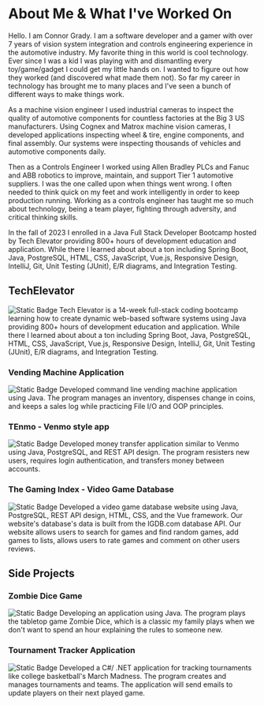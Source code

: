 # About Me & What I've Worked On
Hello. I am Connor Grady. I am a software developer and a gamer with over 7 years of vision system integration and controls engineering experience in the automotive industry. My favorite thing in this world is cool technology. Ever since I was a kid I was playing with and dismantling every toy/game/gadget I could get my little hands on. I wanted to figure out how they worked (and discovered what made them not). So far my career in technology has brought me to many places and I've seen a bunch of different ways to make things work.

As a machine vision engineer I used industrial cameras to inspect the quality of automotive components for countless factories at the Big 3 US manufacturers. Using Cognex and Matrox machine vision cameras, I developed applications inspecting wheel & tire, engine components, and final assembly. Our systems were inspecting thousands of vehicles and automotive components daily.

Then as a Controls Engineer I worked using Allen Bradley PLCs and Fanuc and ABB robotics to improve, maintain, and support Tier 1 automotive suppliers. I was the one called upon when things went wrong. I often needed to think quick on my feet and work intelligently in order to keep production running. Working as a controls engineer has taught me so much about technology, being a team player, fighting through adversity, and critical thinking skills.

In the fall of 2023 I enrolled in a Java Full Stack Developer Bootcamp hosted by Tech Elevator providing 800+ hours of development education and application. While there I learned about about a ton including Spring Boot, Java, PostgreSQL, HTML, CSS, JavaScript, Vue.js, Responsive Design, IntelliJ, Git, Unit Testing (JUnit), E/R diagrams, and Integration Testing.
<!--
## Table of contents
* [Tech Elevator](https://github.com/gradyco225/gradyco225#techelevator)

   * [Vending Machine Application](https://github.com/gradyco225/gradyco225#vending-machine-application)

   * [Tenmo - Venmo style app](https://github.com/gradyco225/gradyco225#tenmo---venmo-style-app)

   * [The Gaming Index - Video Game Database](https://github.com/gradyco225/gradyco225#the-gaming-index---video-game-database)

* [Side Projects](https://github.com/gradyco225/gradyco225#side-projects)

   * [Zombie Dice Game](https://github.com/gradyco225/gradyco225#zombie-dice-game)

   * [Tournament Tracker Application](https://github.com/gradyco225/gradyco225#tournament-tracker-application)
-->

## TechElevator
<img alt="Static Badge" src="https://img.shields.io/badge/STATUS-%20COMPLETE-%20green">
Tech Elevator is a 14-week full-stack coding bootcamp learning how to create dynamic web-based software systems using Java providing 800+ hours of development education and application. While there I learned about about a ton including Spring Boot, Java, PostgreSQL, HTML, CSS, JavaScript, Vue.js, Responsive Design, IntelliJ, Git, Unit Testing (JUnit), E/R diagrams, and Integration Testing.

### Vending Machine Application
<img alt="Static Badge" src="https://img.shields.io/badge/STATUS-%20COMPLETE-%20green">
Developed command line vending machine application using Java. The program manages an inventory, dispenses change in coins, and keeps a sales log while practicing File I/O and OOP principles.

### TEnmo - Venmo style app
<img alt="Static Badge" src="https://img.shields.io/badge/STATUS-%20COMPLETE-%20green">
Developed money transfer application similar to Venmo using Java, PostgreSQL, and REST API design. The program resisters new users, requires login authentication, and transfers money between accounts.

### The Gaming Index - Video Game Database
<img alt="Static Badge" src="https://img.shields.io/badge/STATUS-%20COMPLETE-%20green">
Developed a video game database website using Java, PostgreSQL, REST API design, HTML, CSS, and the Vue framework. Our website's database's data is built from the IGDB.com database API. Our website allows users to search for games and find random games, add games to lists, allows users to rate games and comment on other users reviews.

## Side Projects
### Zombie Dice Game
<img alt="Static Badge" src="https://img.shields.io/badge/STATUS-%20IN%20PROGRESS-%20red">
Developing an application using Java. The program plays the tabletop game Zombie Dice, which is a classic my family plays when we don't want to spend an hour explaining the rules to someone new.

### Tournament Tracker Application
<img alt="Static Badge" src="https://img.shields.io/badge/STATUS-%20COMPLETE-%20green">
Developed a C#/ .NET application for tracking tournaments like college basketball's March Madness. The program creates and manages tournaments and teams. The application will send emails to update players on their next played game.



<!--
**gradyco225/gradyco225** is a ✨ _special_ ✨ repository because its `README.md` (this file) appears on your GitHub profile.

Here are some ideas to get you started:

- 🔭 I’m currently working on ...
- 🌱 I’m currently learning ...
- 👯 I’m looking to collaborate on ...
- 🤔 I’m looking for help with ...
- 💬 Ask me about ...
- 📫 How to reach me: ...
- 😄 Pronouns: ...
- ⚡ Fun fact: ...
-->
